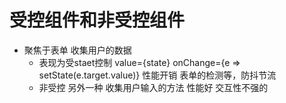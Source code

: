 # 受控组件和非受控组件

- 聚焦于表单 收集用户的数据
     - 表现为受staet控制
     value={state} onChange={e => setState(e.target.value)}
     性能开销 表单的检测等，防抖节流
     - 非受控
     另外一种 收集用户输入的方法
     性能好 交互性不强的